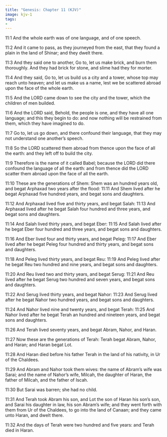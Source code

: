 ```yaml
---
title: "Genesis: Chapter 11 (KJV)"
image: kjv-1
tags:
-
---
```

11:1 And the whole earth was of one language, and of one speech.

11:2 And it came to pass, as they journeyed from the east, that they found a plain in the land of Shinar; and they dwelt there.

11:3 And they said one to another, Go to, let us make brick, and burn them thoroughly. And they had brick for stone, and slime had they for morter.

11:4 And they said, Go to, let us build us a city and a tower, whose top may reach unto heaven; and let us make us a name, lest we be scattered abroad upon the face of the whole earth.

11:5 And the LORD came down to see the city and the tower, which the children of men builded.

11:6 And the LORD said, Behold, the people is one, and they have all one language; and this they begin to do: and now nothing will be restrained from them, which they have imagined to do.

11:7 Go to, let us go down, and there confound their language, that they may not understand one another’s speech.

11:8 So the LORD scattered them abroad from thence upon the face of all the earth: and they left off to build the city.

11:9 Therefore is the name of it called Babel; because the LORD did there confound the language of all the earth: and from thence did the LORD scatter them abroad upon the face of all the earth.

11:10 These are the generations of Shem: Shem was an hundred years old, and begat Arphaxad two years after the flood: 11:11 And Shem lived after he begat Arphaxad five hundred years, and begat sons and daughters.

11:12 And Arphaxad lived five and thirty years, and begat Salah: 11:13 And Arphaxad lived after he begat Salah four hundred and three years, and begat sons and daughters.

11:14 And Salah lived thirty years, and begat Eber: 11:15 And Salah lived after he begat Eber four hundred and three years, and begat sons and daughters.

11:16 And Eber lived four and thirty years, and begat Peleg: 11:17 And Eber lived after he begat Peleg four hundred and thirty years, and begat sons and daughters.

11:18 And Peleg lived thirty years, and begat Reu: 11:19 And Peleg lived after he begat Reu two hundred and nine years, and begat sons and daughters.

11:20 And Reu lived two and thirty years, and begat Serug: 11:21 And Reu lived after he begat Serug two hundred and seven years, and begat sons and daughters.

11:22 And Serug lived thirty years, and begat Nahor: 11:23 And Serug lived after he begat Nahor two hundred years, and begat sons and daughters.

11:24 And Nahor lived nine and twenty years, and begat Terah: 11:25 And Nahor lived after he begat Terah an hundred and nineteen years, and begat sons and daughters.

11:26 And Terah lived seventy years, and begat Abram, Nahor, and Haran.

11:27 Now these are the generations of Terah: Terah begat Abram, Nahor, and Haran; and Haran begat Lot.

11:28 And Haran died before his father Terah in the land of his nativity, in Ur of the Chaldees.

11:29 And Abram and Nahor took them wives: the name of Abram’s wife was Sarai; and the name of Nahor’s wife, Milcah, the daughter of Haran, the father of Milcah, and the father of Iscah.

11:30 But Sarai was barren; she had no child.

11:31 And Terah took Abram his son, and Lot the son of Haran his son’s son, and Sarai his daughter in law, his son Abram’s wife; and they went forth with them from Ur of the Chaldees, to go into the land of Canaan; and they came unto Haran, and dwelt there.

11:32 And the days of Terah were two hundred and five years: and Terah died in Haran.